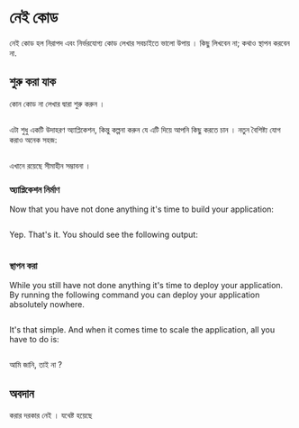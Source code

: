 # নেই কোড

নেই কোড হল নিরাপদ এবং নির্ভরযোগ্য কোড লেখার সবচাইতে ভালো উপায় । কিছু লিখবেন না; কথাও স্থাপন করবেন না.

## শুরু করা যাক 


কোন কোড না লেখার দ্বারা শুরু করুন ।

```

```

এটা শুধু একটি উদাহরণ অ্যাপ্লিকেশন, কিন্তু কল্পনা করুন যে এটি দিয়ে আপনি কিছু করতে চান । নতুন বৈশিষ্ট্য যোগ করাও অনেক সহজ:

```

```

এখানে রয়েছে সীমাহীন সম্ভাবনা ।

### অ্যাপ্লিকেশন নির্মাণ

Now that you have not done anything it's time to build your application:

```

```

Yep. That's it. You should see the following output:

```

```

### স্থাপন করা

While you still have not done anything it's time to deploy your application. By running the following command you can deploy your application absolutely nowhere.

```

```

It's that simple. And when it comes time to scale the application, all you have to do is:

```

```

আমি জানি, তাই না ?

## অবদান

করার দরকার নেই । যথেষ্ট হয়েছে 

